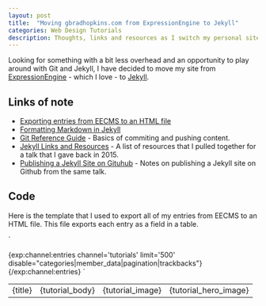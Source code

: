 ```yaml
---
layout: post
title:  "Moving gbradhopkins.com from ExpressionEngine to Jekyll"
categories: Web Design Tutorials
description: Thoughts, links and resources as I switch my personal site from EECMS to Jekyll
---
```


Looking for something with a bit less overhead and an opportunity to play around with Git and Jekyll, I have decided to move my site from [ExpressionEngine](http://ellislab.com/expressionengine) - which I love - to [Jekyll](http://jekyllrb.com).

## Links of note

- [Exporting entries from EECMS to an HTML file](https://expressionengine.stackexchange.com/questions/515/what-is-the-best-method-for-exporting-channel-entries-as-a-spreadsheet)
- [Formatting Markdown in Jekyll](https://milanaryal.com/writing-and-formatting-with-markdown/)
- [Git Reference Guide](http://gitref.org/basic/#add) - Basics of commiting and pushing content.
- [Jekyll Links and Resources](http://epwebtech.com/blog/2015/08/17/jekyll-resources-and-links.html) - A list of resources that I pulled together for a talk that I gave back in 2015.
- [Publishing a Jekyll Site on Gituhub](http://epwebtech.com/blog/2015/08/18/publishing-site-to-github.html) - Notes on publishing a Jekyll site on Github from the same talk.

## Code

Here is the template that I used to export all of my entries from EECMS to an HTML file. This file exports each entry as a field in a table.

`<?php
    header("Content-type: application/vnd.ms-excel");
header("Content-Disposition: attachment; filename=gbradhopkins-entries-exports.xls");
header("Pragma: no-cache");
header("Expires: 0");
?>
<table>
<tbody>
{exp:channel:entries channel='tutorials' limit='500' disable="categories|member_data|pagination|trackbacks"}
    <tr>
	    <td valign="top">{title}</td>
            <td>{tutorial_body}</td><td>{tutorial_image}</td><td>{tutorial_hero_image}</td>
    </tr>
{/exp:channel:entries}
</tbody>
`